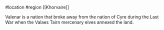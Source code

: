 #location #region [[Khorvaire]]

Valenar is a nation that broke away from the nation of Cyre during the Last War when the Valaes Tairn mercenary elves annexed the land.